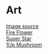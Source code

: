 # Art
[Image source](https://www.spriters-resource.com/fullview/4230/)  
[Fire Flower](https://www.mariowiki.com/File:New_Super_Mario_Bros._U_Deluxe_Fire_Flower.png)  
[Super Star](https://www.mariowiki.com/File:New_Super_Mario_Bros._U_Deluxe_Super_Star.png)  
[1Up Mushroom](https://4.bp.blogspot.com/-dc6rUVhQ5ks/WWUt75ActLI/AAAAAAABNcU/BHy1czWtSy88NtZAm-aktZJg1q27gnfXgCLcBGAs/s320/1up_Mushroom_-_2D_art.png  )  
